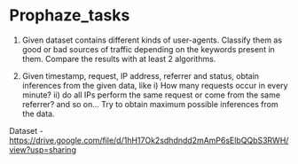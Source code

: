 # Prophaze_tasks

1. Given dataset contains different kinds of user-agents. Classify them as good or bad sources of traffic depending on the keywords present in them. Compare the results with at least 2 algorithms.

2. Given timestamp, request, IP address, referrer and status, obtain inferences from the given data, like 
i) How many requests occur in every minute?
ii) do all IPs perform the same request or come from the same referrer?
and so on... Try to obtain maximum possible inferences from the data.

Dataset - https://drive.google.com/file/d/1hH17Ok2sdhdndd2mAmP6sElbQQbS3RWH/view?usp=sharing
